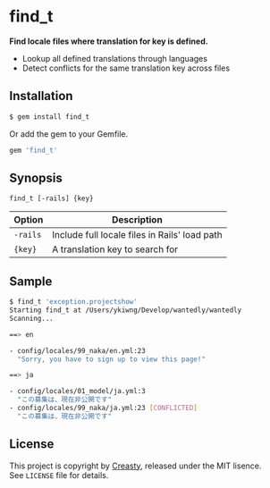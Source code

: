find_t
======

**Find locale files where translation for key is defined.**

- Lookup all defined translations through languages
- Detect conflicts for the same translation key across files


Installation
------------

```sh
$ gem install find_t
```

Or add the gem to your Gemfile.

```ruby
gem 'find_t'
```


Synopsis
--------

```
find_t [-rails] {key}
```

| Option   | Description                                   |
| -------- | --------------------------------------------- |
| `-rails` | Include full locale files in Rails' load path |
| `{key}`  | A translation key to search for               |


Sample
------

```sh
$ find_t 'exception.projectshow'
Starting find_t at /Users/ykiwng/Develop/wantedly/wantedly
Scanning...

==> en

- config/locales/99_naka/en.yml:23
  "Sorry, you have to sign up to view this page!"

==> ja

- config/locales/01_model/ja.yml:3
  "この募集は、現在非公開です"
- config/locales/99_naka/ja.yml:23 [CONFLICTED]
  "この募集は、現在非公開です"
```


License
-------

This project is copyright by [Creasty](http://www.creasty.com), released under the MIT lisence.  
See `LICENSE` file for details.
